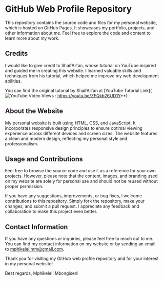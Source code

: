 # GitHub Web Profile Repository

This repository contains the source code and files for my personal website, which is hosted on GitHub Pages. It showcases my portfolio, projects, and other information about me. Feel free to explore the code and content to learn more about my work.

## Credits

I would like to give credit to ShaifArfan, whose tutorial on YouTube inspired and guided me in creating this website. I learned valuable skills and techniques from his tutorial, which helped me improve my web development abilities.

You can find the original tutorial by ShaifArfan at [YouTube Tutorial Link](![YouTube Video Views](https://img.shields.io/youtube/views/ZFQkb26UD1Y?style=social) : https://youtu.be/ZFQkb26UD1Y**).

## About the Website

My personal website is built using HTML, CSS, and JavaScript. It incorporates responsive design principles to ensure optimal viewing experience across different devices and screen sizes. The website features a clean and modern design, reflecting my personal style and professionalism.

## Usage and Contributions

Feel free to browse the source code and use it as a reference for your own projects. However, please note that the content, images, and branding used on my website are solely for personal use and should not be reused without proper permission.

If you have any suggestions, improvements, or bug fixes, I welcome contributions to this repository. Simply fork the repository, make your changes, and submit a pull request. I appreciate any feedback and collaboration to make this project even better.

## Contact Information

If you have any questions or inquiries, please feel free to reach out to me. You can find my contact information on my website or by sending an email to mphikelelimm@gmail.com.

Thank you for visiting my GitHub web profile repository and for your interest in my personal website!

Best regards,
Mphikeleli Mbongiseni



  


